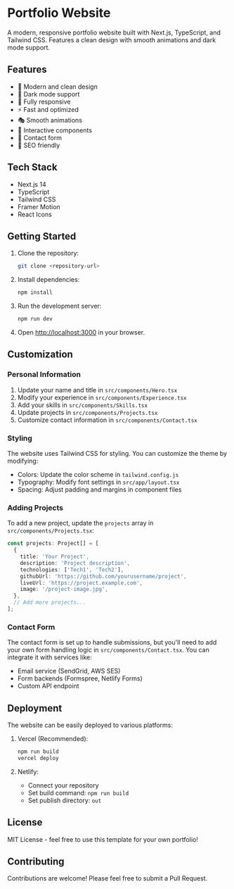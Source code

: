 # Portfolio Website

A modern, responsive portfolio website built with Next.js, TypeScript, and Tailwind CSS. Features a clean design with smooth animations and dark mode support.

## Features

- 🎨 Modern and clean design
- 🌙 Dark mode support
- 📱 Fully responsive
- ⚡ Fast and optimized
- 🎭 Smooth animations
- 🧩 Interactive components
- 📝 Contact form
- 🎯 SEO friendly

## Tech Stack

- Next.js 14
- TypeScript
- Tailwind CSS
- Framer Motion
- React Icons

## Getting Started

1. Clone the repository:
   ```bash
   git clone <repository-url>
   ```

2. Install dependencies:
   ```bash
   npm install
   ```

3. Run the development server:
   ```bash
   npm run dev
   ```

4. Open [http://localhost:3000](http://localhost:3000) in your browser.

## Customization

### Personal Information

1. Update your name and title in `src/components/Hero.tsx`
2. Modify your experience in `src/components/Experience.tsx`
3. Add your skills in `src/components/Skills.tsx`
4. Update projects in `src/components/Projects.tsx`
5. Customize contact information in `src/components/Contact.tsx`

### Styling

The website uses Tailwind CSS for styling. You can customize the theme by modifying:

- Colors: Update the color scheme in `tailwind.config.js`
- Typography: Modify font settings in `src/app/layout.tsx`
- Spacing: Adjust padding and margins in component files

### Adding Projects

To add a new project, update the `projects` array in `src/components/Projects.tsx`:

```typescript
const projects: Project[] = [
  {
    title: 'Your Project',
    description: 'Project description',
    technologies: ['Tech1', 'Tech2'],
    githubUrl: 'https://github.com/yourusername/project',
    liveUrl: 'https://project.example.com',
    image: '/project-image.jpg',
  },
  // Add more projects...
];
```

### Contact Form

The contact form is set up to handle submissions, but you'll need to add your own form handling logic in `src/components/Contact.tsx`. You can integrate it with services like:

- Email service (SendGrid, AWS SES)
- Form backends (Formspree, Netlify Forms)
- Custom API endpoint

## Deployment

The website can be easily deployed to various platforms:

1. Vercel (Recommended):
   ```bash
   npm run build
   vercel deploy
   ```

2. Netlify:
   - Connect your repository
   - Set build command: `npm run build`
   - Set publish directory: `out`

## License

MIT License - feel free to use this template for your own portfolio!

## Contributing

Contributions are welcome! Please feel free to submit a Pull Request.

